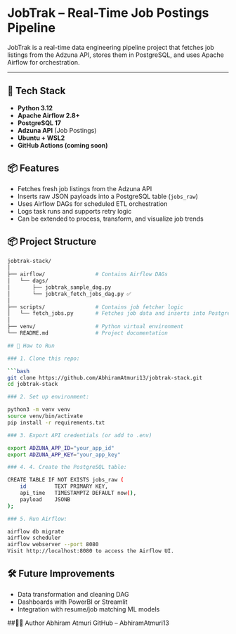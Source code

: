 # JobTrak – Real-Time Job Postings Pipeline

JobTrak is a real-time data engineering pipeline project that fetches job listings from the Adzuna API, stores them in PostgreSQL, and uses Apache Airflow for orchestration.

---

## 🔧 Tech Stack

- **Python 3.12**
- **Apache Airflow 2.8+**
- **PostgreSQL 17**
- **Adzuna API** (Job Postings)
- **Ubuntu + WSL2**
- **GitHub Actions (coming soon)**

## 📦 Features

- Fetches fresh job listings from the Adzuna API
- Inserts raw JSON payloads into a PostgreSQL table (`jobs_raw`)
- Uses Airflow DAGs for scheduled ETL orchestration
- Logs task runs and supports retry logic
- Can be extended to process, transform, and visualize job trends

## 📦 Project Structure

```bash
jobtrak-stack/
│
├── airflow/                # Contains Airflow DAGs
│   └── dags/
│       ├── jobtrak_sample_dag.py
│       └── jobtrak_fetch_jobs_dag.py ✅
│
├── scripts/                # Contains job fetcher logic
│   └── fetch_jobs.py       # Fetches job data and inserts into PostgreSQL
│
├── venv/                   # Python virtual environment
└── README.md               # Project documentation

## 🚀 How to Run

### 1. Clone this repo:

```bash
git clone https://github.com/AbhiramAtmuri13/jobtrak-stack.git
cd jobtrak-stack

### 2. Set up environment:

python3 -m venv venv
source venv/bin/activate
pip install -r requirements.txt

### 3. Export API credentials (or add to .env)

export ADZUNA_APP_ID="your_app_id"
export ADZUNA_APP_KEY="your_app_key"

### 4. 4. Create the PostgreSQL table:

CREATE TABLE IF NOT EXISTS jobs_raw (
    id         TEXT PRIMARY KEY,
    api_time   TIMESTAMPTZ DEFAULT now(),
    payload    JSONB
);

### 5. Run Airflow:

airflow db migrate
airflow scheduler
airflow webserver --port 8080
Visit http://localhost:8080 to access the Airflow UI.

```

## 🛠️ Future Improvements

- Data transformation and cleaning DAG
- Dashboards with PowerBI or Streamlit
- Integration with resume/job matching ML models

##👨‍💻 Author
Abhiram Atmuri
GitHub – AbhiramAtmuri13
